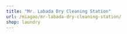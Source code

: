 ```yaml
---
title: "Mr. Labada Dry Cleaning Station"
url: /miagao/mr-labada-dry-cleaning-station/
shop: laundry
---
```

